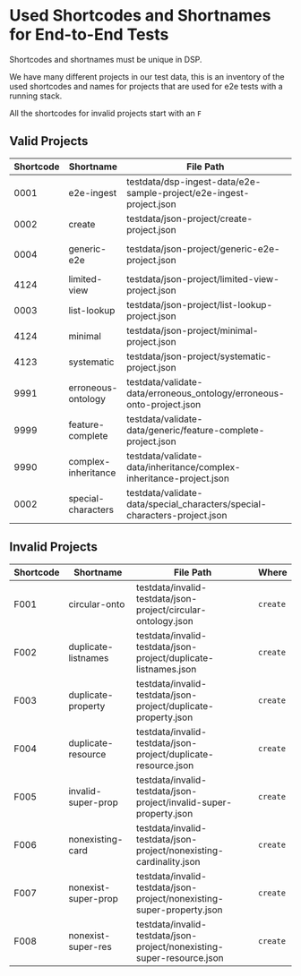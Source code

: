 # Used Shortcodes and Shortnames for End-to-End Tests

Shortcodes and shortnames must be unique in DSP.

We have many different projects in our test data,
this is an inventory of the used shortcodes and names for projects that are used for e2e tests with a running stack.

All the shortcodes for invalid projects start with an `F`

## Valid Projects

| Shortcode | Shortname           | File Path                                                                 | Where                         |
|-----------|---------------------|---------------------------------------------------------------------------|-------------------------------|
| 0001      | e2e-ingest          | testdata/dsp-ingest-data/e2e-sample-project/e2e-ingest-project.json       | `ingest-xmlupload`            |
| 0002      | create              | testdata/json-project/create-project.json                                 | `create`                      |
| 0004      | generic-e2e         | testdata/json-project/generic-e2e-project.json                            | `create`, `get`, `xmlupload`  |
| 4124      | limited-view        | testdata/json-project/limited-view-project.json                           | NEVER!                        |
| 0003      | list-lookup         | testdata/json-project/list-lookup-project.json                            | `xmllib` integration          |
| 4124      | minimal             | testdata/json-project/minimal-project.json                                | `create`                      |
| 4123      | systematic          | testdata/json-project/systematic-project.json                             | `create`, `xmlupload`         |
| 9991      | erroneous-ontology  | testdata/validate-data/erroneous_ontology/erroneous-onto-project.json     | `validate-data `              |
| 9999      | feature-complete    | testdata/validate-data/generic/feature-complete-project.json              | `validate-data `, `xmlupload` |
| 9990      | complex-inheritance | testdata/validate-data/inheritance/complex-inheritance-project.json       | `validate-data `              |
| 0002      | special-characters  | testdata/validate-data/special_characters/special-characters-project.json | `validate-data `              |

## Invalid Projects

| Shortcode | Shortname           | File Path                                                              | Where    |
|-----------|---------------------|------------------------------------------------------------------------|----------|
| F001      | circular-onto       | testdata/invalid-testdata/json-project/circular-ontology.json          | `create` |
| F002      | duplicate-listnames | testdata/invalid-testdata/json-project/duplicate-listnames.json        | `create` |
| F003      | duplicate-property  | testdata/invalid-testdata/json-project/duplicate-property.json         | `create` |
| F004      | duplicate-resource  | testdata/invalid-testdata/json-project/duplicate-resource.json         | `create` |
| F005      | invalid-super-prop  | testdata/invalid-testdata/json-project/invalid-super-property.json     | `create` |
| F006      | nonexisting-card    | testdata/invalid-testdata/json-project/nonexisting-cardinality.json    | `create` |
| F007      | nonexist-super-prop | testdata/invalid-testdata/json-project/nonexisting-super-property.json | `create` |
| F008      | nonexist-super-res  | testdata/invalid-testdata/json-project/nonexisting-super-resource.json | `create` |
